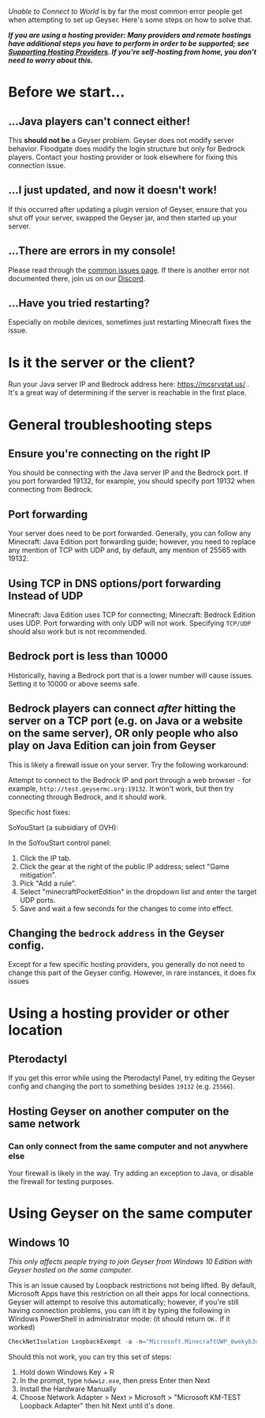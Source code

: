 *Unable to Connect to World* is by far the most common error people get when attempting to set up Geyser. Here's some steps on how to solve that.

**_If you are using a hosting provider: Many providers and remote hostings have additional steps you have to perform in order to be supported; see [Supporting Hosting Providers](https://github.com/GeyserMC/Geyser/wiki/Supported-Hosting-Providers). If you're self-hosting from home, you don't need to worry about this._**

# Before we start...

## ...Java players can't connect either!

This **should not be** a Geyser problem. Geyser does not modify server behavior. Floodgate does modify the login structure but only for Bedrock players. Contact your hosting provider or look elsewhere for fixing this connection issue.

## ...I just updated, and now it doesn't work!

If this occurred after updating a plugin version of Geyser, ensure that you shut off your server, swapped the Geyser jar, and then started up your server.

## ...There are errors in my console!

Please read through the [common issues page](https://github.com/GeyserMC/Geyser/wiki/Common-Issues). If there is another error not documented there, join us on our [Discord](https://discord.geysermc.org).

## ...Have you tried restarting?

Especially on mobile devices, sometimes just restarting Minecraft fixes the issue.

# Is it the server or the client?

Run your Java server IP and Bedrock address here: https://mcsrvstat.us/ . It's a great way of determining if the server is reachable in the first place.

# General troubleshooting steps

## Ensure you're connecting on the right IP

You should be connecting with the Java server IP and the Bedrock port. If you port forwarded 19132, for example, you should specify port 19132 when connecting from Bedrock.

## Port forwarding

Your server does need to be port forwarded. Generally, you can follow any Minecraft: Java Edition port forwarding guide; however, you need to replace any mention of TCP with UDP and, by default, any mention of 25565 with 19132.

## Using TCP in DNS options/port forwarding Instead of UDP

Minecraft: Java Edition uses TCP for connecting; Minecraft: Bedrock Edition uses UDP. Port forwarding with only UDP will not work. Specifying `TCP/UDP` should also work but is not recommended.

## Bedrock port is less than 10000

Historically, having a Bedrock port that is a lower number will cause issues. Setting it to 10000 or above seems safe.

## Bedrock players can connect *after* hitting the server on a TCP port (e.g. on Java or a website on the same server), OR only people who also play on Java Edition can join from Geyser

This is likely a firewall issue on your server. Try the following workaround:

Attempt to connect to the Bedrock IP and port through a web browser - for example, `http://test.geysermc.org:19132`. It won't work, but then try connecting through Bedrock, and it should work.

Specific host fixes:

SoYouStart (a subsidiary of OVH):

In the SoYouStart control panel:
1. Click the IP tab.
2. Click the gear at the right of the public IP address; select "Game mitigation".
3. Pick "Add a rule".
4. Select "minecraftPocketEdition" in the dropdown list and enter the target UDP ports.
5. Save and wait a few seconds for the changes to come into effect.

## Changing the `bedrock` `address` in the Geyser config.

Except for a few specific hosting providers, you generally do not need to change this part of the Geyser config. However, in rare instances, it does fix issues

# Using a hosting provider or other location

## Pterodactyl

If you get this error while using the Pterodactyl Panel, try editing the Geyser config and changing the port to something besides `19132` (e.g. `25566`).

## Hosting Geyser on another computer on the same network

### Can only connect from the same computer and not anywhere else

Your firewall is likely in the way. Try adding an exception to Java, or disable the firewall for testing purposes.

# Using Geyser on the same computer

## Windows 10

_This only affects people trying to join Geyser from Windows 10 Edition with Geyser hosted on the same computer._

This is an issue caused by Loopback restrictions not being lifted. By default, Microsoft Apps have this restriction on all their apps for local connections. Geyser will attempt to resolve this automatically; however, if you're still having connection problems, you can lift it by typing the following in Windows PowerShell in administrator mode: (it should return `OK.` if it worked)
```powershell
CheckNetIsolation LoopbackExempt -a -n="Microsoft.MinecraftUWP_8wekyb3d8bbwe"
```

Should this not work, you can try this set of steps:

1. Hold down Windows Key + R
2. In the prompt, type `hdwwiz.exe`, then press Enter then Next
3. Install the Hardware Manually
4. Choose Network Adapter > Next > Microsoft > "Microsoft KM-TEST Loopback Adapter" then hit Next until it's done.

